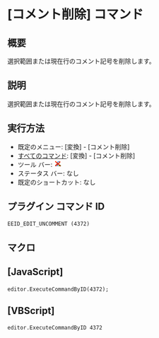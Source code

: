 # \[コメント削除\] コマンド

## 概要

選択範囲または現在行のコメント記号を削除します。

## 説明

選択範囲または現在行のコメント記号を削除します。

## 実行方法

- 既定のメニュー: \[変換\] \- \[コメント削除\]
- [すべてのコマンド](../../glossary/allcommands): \[変換\] \- \[コメント削除\]
- ツール バー: ![](../../images/edituncomment.png)
- ステータス バー: なし
- 既定のショートカット: なし

## プラグイン コマンド ID

```
EEID_EDIT_UNCOMMENT (4372)
```

## マクロ

## \[JavaScript\]

```
editor.ExecuteCommandByID(4372);
```

## \[VBScript\]

```
editor.ExecuteCommandByID 4372
```
